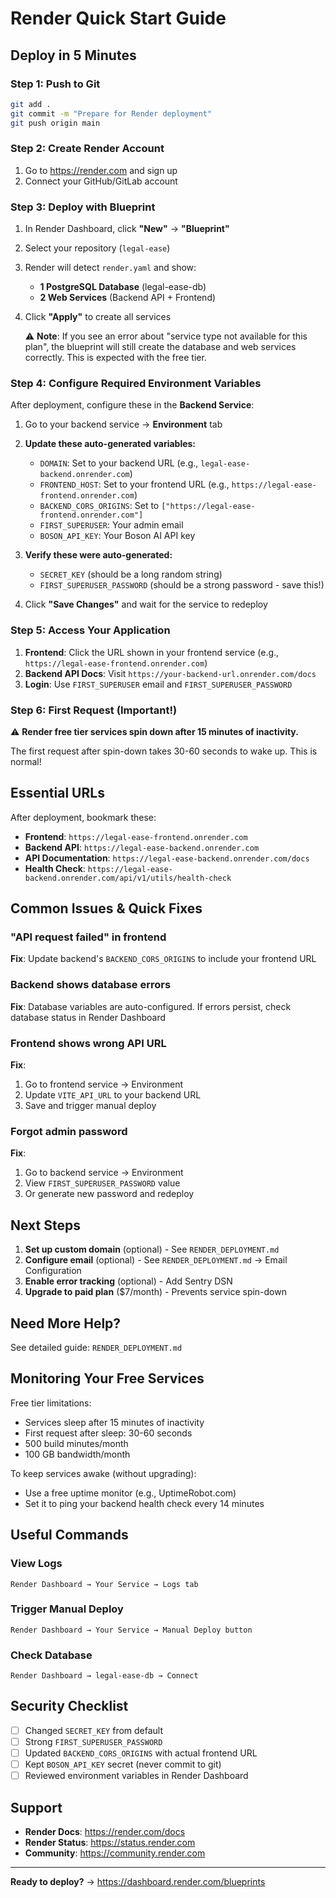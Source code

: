 # Render Quick Start Guide

## Deploy in 5 Minutes

### Step 1: Push to Git
```bash
git add .
git commit -m "Prepare for Render deployment"
git push origin main
```

### Step 2: Create Render Account
1. Go to https://render.com and sign up
2. Connect your GitHub/GitLab account

### Step 3: Deploy with Blueprint
1. In Render Dashboard, click **"New"** → **"Blueprint"**
2. Select your repository (`legal-ease`)
3. Render will detect `render.yaml` and show:
   - **1 PostgreSQL Database** (legal-ease-db)
   - **2 Web Services** (Backend API + Frontend)

4. Click **"Apply"** to create all services

   ⚠️ **Note**: If you see an error about "service type not available for this plan", the blueprint will still create the database and web services correctly. This is expected with the free tier.

### Step 4: Configure Required Environment Variables

After deployment, configure these in the **Backend Service**:

1. Go to your backend service → **Environment** tab

2. **Update these auto-generated variables:**
   - `DOMAIN`: Set to your backend URL (e.g., `legal-ease-backend.onrender.com`)
   - `FRONTEND_HOST`: Set to your frontend URL (e.g., `https://legal-ease-frontend.onrender.com`)
   - `BACKEND_CORS_ORIGINS`: Set to `["https://legal-ease-frontend.onrender.com"]`
   - `FIRST_SUPERUSER`: Your admin email
   - `BOSON_API_KEY`: Your Boson AI API key

3. **Verify these were auto-generated:**
   - `SECRET_KEY` (should be a long random string)
   - `FIRST_SUPERUSER_PASSWORD` (should be a strong password - save this!)

4. Click **"Save Changes"** and wait for the service to redeploy

### Step 5: Access Your Application

1. **Frontend**: Click the URL shown in your frontend service (e.g., `https://legal-ease-frontend.onrender.com`)
2. **Backend API Docs**: Visit `https://your-backend-url.onrender.com/docs`
3. **Login**: Use `FIRST_SUPERUSER` email and `FIRST_SUPERUSER_PASSWORD`

### Step 6: First Request (Important!)

⚠️ **Render free tier services spin down after 15 minutes of inactivity.**

The first request after spin-down takes 30-60 seconds to wake up. This is normal!

## Essential URLs

After deployment, bookmark these:

- **Frontend**: `https://legal-ease-frontend.onrender.com`
- **Backend API**: `https://legal-ease-backend.onrender.com`
- **API Documentation**: `https://legal-ease-backend.onrender.com/docs`
- **Health Check**: `https://legal-ease-backend.onrender.com/api/v1/utils/health-check`

## Common Issues & Quick Fixes

### "API request failed" in frontend
**Fix**: Update backend's `BACKEND_CORS_ORIGINS` to include your frontend URL

### Backend shows database errors
**Fix**: Database variables are auto-configured. If errors persist, check database status in Render Dashboard

### Frontend shows wrong API URL
**Fix**:
1. Go to frontend service → Environment
2. Update `VITE_API_URL` to your backend URL
3. Save and trigger manual deploy

### Forgot admin password
**Fix**:
1. Go to backend service → Environment
2. View `FIRST_SUPERUSER_PASSWORD` value
3. Or generate new password and redeploy

## Next Steps

1. **Set up custom domain** (optional) - See `RENDER_DEPLOYMENT.md`
2. **Configure email** (optional) - See `RENDER_DEPLOYMENT.md` → Email Configuration
3. **Enable error tracking** (optional) - Add Sentry DSN
4. **Upgrade to paid plan** ($7/month) - Prevents service spin-down

## Need More Help?

See detailed guide: `RENDER_DEPLOYMENT.md`

## Monitoring Your Free Services

Free tier limitations:
- Services sleep after 15 minutes of inactivity
- First request after sleep: 30-60 seconds
- 500 build minutes/month
- 100 GB bandwidth/month

To keep services awake (without upgrading):
- Use a free uptime monitor (e.g., UptimeRobot.com)
- Set it to ping your backend health check every 14 minutes

## Useful Commands

### View Logs
```
Render Dashboard → Your Service → Logs tab
```

### Trigger Manual Deploy
```
Render Dashboard → Your Service → Manual Deploy button
```

### Check Database
```
Render Dashboard → legal-ease-db → Connect
```

## Security Checklist

- [ ] Changed `SECRET_KEY` from default
- [ ] Strong `FIRST_SUPERUSER_PASSWORD`
- [ ] Updated `BACKEND_CORS_ORIGINS` with actual frontend URL
- [ ] Kept `BOSON_API_KEY` secret (never commit to git)
- [ ] Reviewed environment variables in Render Dashboard

## Support

- **Render Docs**: https://render.com/docs
- **Render Status**: https://status.render.com
- **Community**: https://community.render.com

---

**Ready to deploy?** → https://dashboard.render.com/blueprints

